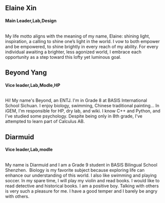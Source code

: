 <div class="container-resp">
    <div class="box-resp">
        <h2>Elaine Xin</h2>
           <h4>Main Leader,Lab,Design</h4>
        <div class="img">
            <img src="">
        </div>
        <p>
            My life motto aligns with the meaning of my name, Elaine: shining light, inspiration, a calling to shine one’s light in the world. I vow to both empower and be empowered, to shine brightly in every reach of my ability. For every individual awaiting a brighter, less agonized world, I embrace each opportunity as a step toward this lofty yet luminous goal.
        </p>
    </div>
</div>



<div class="container-resp">
    <div class="box-resp">
        <h2>Beyond Yang</h2>
           <h4>Vice leader,Lab,Modle,HP</h4>
        <div class="img">
            <img src="">
        </div>
        <p>
            Hi! My name's Beyond, an ENTJ. I'm in Grade 8 at BASIS International School Sichuan. I enjoy biology, swimming, Chinese traditional painting... In iGEM, I'm responsible for HP, dry lab, and wiki. I know C++ and Python, and I've studied some psychology. Despite being only in 8th grade, I've attempted to learn part of Calculus AB.
        </p>
    </div>
</div>



<div class="container-resp">
    <div class="box-resp">
        <h2>Diarmuid</h2>
           <h4>Vice leader,Lab,modle</h4>
            <p></p>
        <div class="img">
            <img src="">
        </div>
        <p>
           My name is Diarmuid and I am a Grade 9 student in BASIS Bilingual School Shenzhen.  Biology is my favorite subject because exploring life can enhance our understanding of this world. I also like swimming and playing soccer. In my spare time, I will play my violin and read books. I would like to read detective and historical books. I am a positive boy. Talking with others is very such a pleasure for me. I have a good temper and I barely be angry with others.
        </p>
    </div>
</div>





